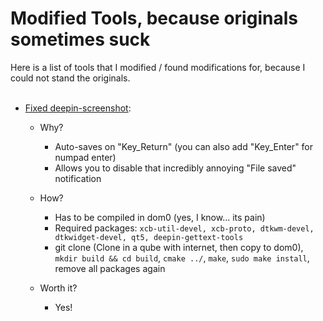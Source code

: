 # Modified Tools, because originals sometimes suck

Here is a list of tools that I modified / found modifications for, because I could not stand the originals. <br><br>

- [Fixed deepin-screenshot](https://github.com/JojiiOfficial/deepin-screenshot):
  - Why?
    - Auto-saves on "Key_Return" (you can also add "Key_Enter" for numpad enter)
    - Allows you to disable that incredibly annoying "File saved" notification

  - How?
    - Has to be compiled in dom0 (yes, I know... its pain) 
    - Required packages: `xcb-util-devel, xcb-proto, dtkwm-devel, dtkwidget-devel, qt5, deepin-gettext-tools`
    - git clone (Clone in a qube with internet, then copy to dom0), `mkdir build && cd build`, `cmake ../`, `make`, `sudo make install`, remove all packages again

  - Worth it?
    - Yes!
  

